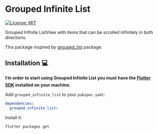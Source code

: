 # Grouped Infinite List

[![License: MIT][license_badge]][license_link]

Grouped Infinite ListView with items that can be scrolled infinitely in both directions.

This package inspired by [grouped_list][grouped_list_link] package.

## Installation 💻

**❗ In order to start using Grouped Infinite List you must have the [Flutter SDK][flutter_install_link] installed on your machine.**

Add `grouped_infinite_list` to your `pubspec.yaml`:

```yaml
dependencies:
  grouped_infinite_list:
```

Install it:

```sh
flutter packages get
```


[flutter_install_link]: https://docs.flutter.dev/get-started/install
[github_actions_link]: https://docs.github.com/en/actions/learn-github-actions
[license_badge]: https://img.shields.io/badge/license-MIT-blue.svg
[license_link]: https://opensource.org/licenses/MIT
[grouped_list_link]: https://pub.dev/packages/grouped_list
